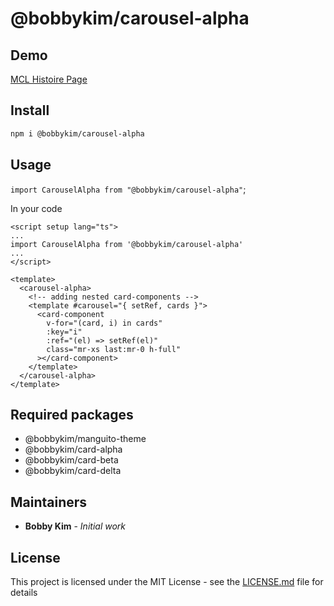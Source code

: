# @bobbykim/carousel-alpha

## Demo

[MCL Histoire Page](https://manguito-component-library.vercel.app/story/src-stories-sections-carousel-carousel-story-vue?variantId=src-stories-sections-carousel-carousel-story-vue-0)

## Install

```sh
npm i @bobbykim/carousel-alpha
```

## Usage

`import CarouselAlpha from "@bobbykim/carousel-alpha"`;

In your code

```vue
<script setup lang="ts">
...
import CarouselAlpha from '@bobbykim/carousel-alpha'
...
</script>

<template>
  <carousel-alpha>
    <!-- adding nested card-components -->
    <template #carousel="{ setRef, cards }">
      <card-component
        v-for="(card, i) in cards"
        :key="i"
        :ref="(el) => setRef(el)"
        class="mr-xs last:mr-0 h-full"
      ></card-component>
    </template>
  </carousel-alpha>
</template>
```

## Required packages

- @bobbykim/manguito-theme
- @bobbykim/card-alpha
- @bobbykim/card-beta
- @bobbykim/card-delta

## Maintainers

- **Bobby Kim** - _Initial work_

## License

This project is licensed under the MIT License - see the [LICENSE.md](./LICENSE.md) file for details
